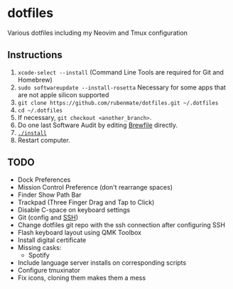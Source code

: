 # dotfiles
Various dotfiles including my Neovim and Tmux configuration

## Instructions
1. `xcode-select --install` (Command Line Tools are required for Git and Homebrew)
2. `sudo softwareupdate --install-rosetta` Necessary for some apps that are not apple silicon supported
3. `git clone https://github.com/rubenmate/dotfiles.git ~/.dotfiles`
4. `cd ~/.dotfiles`
5. If necessary, `git checkout <another_branch>`.
6. Do one last Software Audit by editing [Brewfile](Brewfile) directly.
7. [`./install`](install)
8. Restart computer.
## TODO
- Dock Preferences
- Mission Control Preference (don't rearrange spaces)
- Finder Show Path Bar
- Trackpad (Three Finger Drag and Tap to Click) 
- Disable C-space on keyboard settings
- Git (config and [SSH](https://docs.github.com/en/authentication/connecting-to-github-with-ssh/about-ssh)) 
- Change dotfiles git repo with the ssh connection after configuring SSH
- Flash keyboard layout using QMK Toolbox
- Install digital certificate
- Missing casks:
    - Spotify
- Include language server installs on corresponding scripts
- Configure tmuxinator
- Fix icons, cloning them makes them a mess
